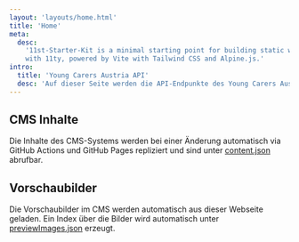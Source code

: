 ```yaml
---
layout: 'layouts/home.html'
title: 'Home'
meta:
  desc:
    '11st-Starter-Kit is a minimal starting point for building static websites
    with 11ty, powered by Vite with Tailwind CSS and Alpine.js.'
intro:
  title: 'Young Carers Austria API'
  desc: 'Auf dieser Seite werden die API-Endpunkte des Young Carers Austria Systems beschrieben.'
---
```


## CMS Inhalte

Die Inhalte des CMS-Systems werden bei einer Änderung automatisch via GitHub Actions und GitHub Pages repliziert und sind unter [content.json](./content.json) abrufbar.

## Vorschaubilder

Die Vorschaubilder im CMS werden automatisch aus dieser Webseite geladen. Ein Index über die Bilder wird automatisch unter [previewImages.json](./previewImages.json) erzeugt.
